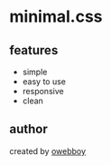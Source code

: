 # minimal.css

## features
- simple
- easy to use
- responsive
- clean

## author
created by [owebboy](https://owebboy.com)
